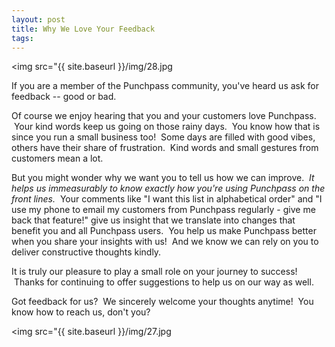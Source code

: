 ```yaml
---
layout: post
title: Why We Love Your Feedback
tags:
---
```


<img src="{{ site.baseurl }}/img/28.jpg

If you are a member of the Punchpass community, you've heard us ask for feedback -- good or bad. 

Of course we enjoy hearing that you and your customers love Punchpass.  Your kind words keep us going on those rainy days.  You know how that is since you run a small business too!  Some days are filled with good vibes, others have their share of frustration.  Kind words and small gestures from customers mean a lot.  

But you might wonder why we want you to tell us how we can improve.  _It helps us immeasurably to know exactly how you're using Punchpass on the front lines._  Your comments like "I want this list in alphabetical order" and "I use my phone to email my customers from Punchpass regularly - give me back that feature!" give us insight that we translate into changes that benefit you and all Punchpass users.  You help us make Punchpass better when you share your insights with us!  And we know we can rely on you to deliver constructive thoughts kindly.  

It is truly our pleasure to play a small role on your journey to success!  Thanks for continuing to offer suggestions to help us on our way as well.

Got feedback for us?  We sincerely welcome your thoughts anytime!  You know how to reach us, don't you?

<img src="{{ site.baseurl }}/img/27.jpg

